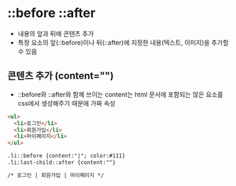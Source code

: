 # ::before ::after
* 내용의 앞과 뒤에 콘텐츠 추가
* 특정 요소의 앞(::before)이나 뒤(::after)에 지정한 내용(텍스트, 이미지)을 추가할 수 있음

## 콘텐츠 추가 (content="")
* ::before와 ::after와 함께 쓰이는 content는 html 문서에 포함되는 않은 요소를 css에서 생성해주기 때문에 가짜 속성

```html
<ul>
  <li>로그인</li>
  <li>회원가입</li>
  <li>마이페이지</li>
</ul>

.li::before {content:"|"; color:#111}
.li:last-child::after {content:""}

/* 로그인 | 회원가입 | 마이페이지 */
```
